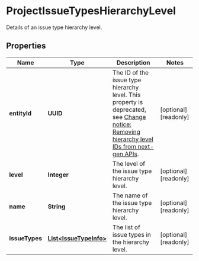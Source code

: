 

# ProjectIssueTypesHierarchyLevel

Details of an issue type hierarchy level.

## Properties

| Name | Type | Description | Notes |
|------------ | ------------- | ------------- | -------------|
|**entityId** | **UUID** | The ID of the issue type hierarchy level. This property is deprecated, see [Change notice: Removing hierarchy level IDs from next-gen APIs](https://developer.atlassian.com/cloud/jira/platform/change-notice-removing-hierarchy-level-ids-from-next-gen-apis/). |  [optional] [readonly] |
|**level** | **Integer** | The level of the issue type hierarchy level. |  [optional] [readonly] |
|**name** | **String** | The name of the issue type hierarchy level. |  [optional] [readonly] |
|**issueTypes** | [**List&lt;IssueTypeInfo&gt;**](IssueTypeInfo.md) | The list of issue types in the hierarchy level. |  [optional] [readonly] |



